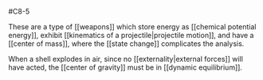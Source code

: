 #C8-5 

These are a type of [[weapons]] which store energy as [[chemical potential energy]], exhibit [[kinematics of a projectile|projectile motion]], and have a [[center of mass]], where the [[state change]] complicates the analysis. 

When a shell explodes in air, since no [[externality|external forces]] will have acted, the [[center of gravity]] must be in [[dynamic equilibrium]].